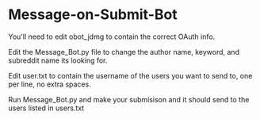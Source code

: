 # Message-on-Submit-Bot
You'll need to edit obot_jdmg to contain the correct OAuth info.

Edit the Message_Bot.py file to change the author name, keyword, and subreddit name its looking for. 

Edit user.txt to contain the username of the users you want to send to, one per line, no extra spaces.

Run Message_Bot.py and make your submisison and it should send to the users listed in users.txt


